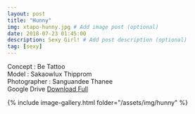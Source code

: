 ```yaml
---
layout: post
title: "Hunny"
img: xtapo-hunny.jpg # Add image post (optional)
date: 2018-07-23 01:45:00
description: Sexy Girl! # Add post description (optional)
tag: [sexy]
---
```

Concept : Be Tattoo  
Model : Sakaowlux Thipprom  
Photographer : Sanguandee Thanee    
Google Drive [Download Full](http://gestyy.com/e0GcJo)                    

{% include image-gallery.html folder="/assets/img/hunny" %}
